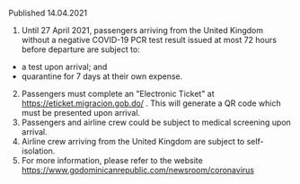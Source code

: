 Published 14.04.2021
1. Until 27 April 2021, passengers arriving from the United Kingdom without a negative COVID-19 PCR test result issued at most 72 hours before departure are subject to:
- a test upon arrival; and
- quarantine for 7 days at their own expense.
2. Passengers must complete an "Electronic Ticket" at <a href="https://eticket.migracion.gob.do/">https://eticket.migracion.gob.do/</a> . This will generate a QR code which must be presented upon arrival.
3. Passengers and airline crew could be subject to medical screening upon arrival.
4. Airline crew arriving from the United Kingdom are subject to self-isolation.
5. For more information, please refer to the website <a href="https://www.godominicanrepublic.com/newsroom/coronavirus">https://www.godominicanrepublic.com/newsroom/coronavirus</a> 

